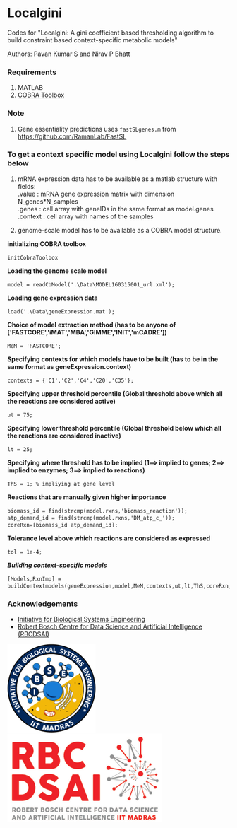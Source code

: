 # Localgini
Codes for "Localgini: A gini coefficient based thresholding algorithm to build constraint based
context-specific metabolic models"   

Authors: Pavan Kumar S and Nirav P Bhatt 

### Requirements
1. MATLAB
2. [COBRA Toolbox](http://opencobra.github.io/cobratoolbox/)

### Note
1. Gene essentiality predictions uses ```fastSLgenes.m``` from https://github.com/RamanLab/FastSL

### To get a context specific model using Localgini follow the steps below
1. mRNA expression data has to be available as a matlab structure with fields:   
  	.value : mRNA gene expression matrix with dimension N_genes*N_samples <br>
	.genes : cell array with geneIDs in the same format as model.genes <br>
	.context : cell array with names of the samples <br>

2. genome-scale model has to be available as a COBRA model structure.


**initializing COBRA toolbox**  
```
initCobraToolbox
```

**Loading the genome scale model**  
```
model = readCbModel('.\Data\MODEL160315001_url.xml');
```

**Loading gene expression data**  
```
load('.\Data\geneExpression.mat');
```

**Choice of model extraction method (has to be anyone of ['FASTCORE','iMAT','MBA','GIMME','INIT','mCADRE'])**  
```
MeM = 'FASTCORE';
```

**Specifying contexts for which models have to be built (has to be in the same format as geneExpression.context)**  
```
contexts = {'C1','C2','C4','C20','C35'};
```

**Specifying upper threshold percentile (Global threshold above which all the reactions are considered active)**  
```
ut = 75;
```

**Specifying lower threshold percentile (Global threshold below which all the reactions are considered inactive)**  
```
lt = 25;
```

**Specifying where threshold has to be implied (1==> implied to genes; 2==> implied to enzymes; 3==> implied to reactions)**  
```
ThS = 1; % impliying at gene level
```

**Reactions that are manually given higher importance**
```
biomass_id = find(strcmp(model.rxns,'biomass_reaction'));
atp_demand_id = find(strcmp(model.rxns,'DM_atp_c_'));
coreRxn=[biomass_id atp_demand_id];
```

**Tolerance level above which reactions are considered as expressed**
```
tol = 1e-4;
```

***Building context-specific models***
```
[Models,RxnImp] = buildContextmodels(geneExpression,model,MeM,contexts,ut,lt,ThS,coreRxn,,tol)
```

### Acknowledgements
* [Initiative for Biological Systems Engineering](https://ibse.iitm.ac.in/)
* [Robert Bosch Centre for Data Science and Artificial Intelligence (RBCDSAI)](https://rbcdsai.iitm.ac.in/)

<img title="IBSE logo" src="https://github.com/RBC-DSAI-IITM/rbc-dsai-iitm.github.io/blob/master/images/IBSE_logo.png" height="200" width="200"><img title="RBC-DSAI logo" src="https://github.com/RBC-DSAI-IITM/rbc-dsai-iitm.github.io/blob/master/images/logo.jpg" height="200" width="351">
